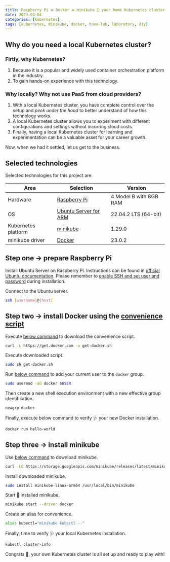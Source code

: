 ```yaml
---
title: Raspberry Pi ➕ Docker ➕ minikube 🟰 your home Kubernetes cluster ⚗️
date: 2023-04-04
categories: [Kubernetes]
tags: [kubernetes, minikube, docker, home-lab, laboratory, diy]
---
```


## Why do you need a local Kubernetes cluster?

### Firtly, why Kubernetes?

1. Because it is a popular and widely used container orchestration platform in the industry.
2. To gain hands-on experience with this technology.

### Why locally? Why not use PaaS from cloud providers?

1. With a local Kubernetes cluster, you have complete control over the setup and _peek under the hood_ to better understand of how this technology works.
2. A local Kubernetes cluster allows you to experiment with different configurations and settings without incurring cloud costs.
3. Finally, having a local Kubernetes cluster for learning and experimentation can be a valuable asset for your career growth.

Now, when we had it settled, let us get to the business.

## Selected technologies

Selected technologies for this project are:

| Area                | Selection                       | Version                |
|---------------------|---------------------------------|------------------------|
| Hardware            | [Raspberry Pi][RASP]            | 4 Model B with 8GB RAM |
| OS                  | [Ubuntu Server for ARM][UBUNTU] | 22.04.2 LTS (64-bit)   |
| Kubernetes platform | [minikube][MINIKUBE]            | 1.29.0                 |
| minikube driver     | [Docker][DOCKER]                | 23.0.2                 |

## Step one → prepare Raspberry Pi

Install Ubuntu Server on Raspberry Pi. Instructions can be found in [official Ubuntu documentation][UBU-ON-RASP]. Please remember to [enable SSH and set user and password][UBU-ON-RASP-ADV] during installation.

Connect to the Ubuntu server.

```bash
ssh [username]@[host]
```

## Step two → install Docker using the [convenience script][DOCKER-INST]

Execute [below command][ES-CURL-DOCK] to download the convenience script.

```bash
curl -L https://get.docker.com -o get-docker.sh
```

Execute downloaded script.

```bash
sudo sh get-docker.sh
```

Run [below command][ES-SU-UM-DOCK] to add your current user to the `docker` group.

```bash
sudo usermod -aG docker $USER
```

Then create a new shell execution environment with a new effective group identification.

```bash
newgrp docker
```

Finally, execute below command to verify 🩺 your new Docker installation.

```bash
docker run hello-world
```

## Step three → install minikube

Use [below command][ES-CURL-MINI] to download minikube.

```bash
curl -LO https://storage.googleapis.com/minikube/releases/latest/minikube-linux-arm64
```

Install downloaded minikube.

```bash
sudo install minikube-linux-arm64 /usr/local/bin/minikube
```

Start 🚀 installed minikube.

```bash
minikube start --driver docker
```

Create an alias for convenience.

```bash
alias kubectl="minikube kubectl --"
```

Finally, time to verify 🩺 your local Kubernetes installation.

```bash
kubectl cluster-info
```

Congrats 🎉, your own Kubernetes cluster is all set up and ready to play with!

[RASP]: https://www.raspberrypi.com/products/raspberry-pi-4-model-b/?variant=raspberry-pi-4-model-b-8gb
[UBUNTU]: https://ubuntu.com/download/server/arm
[MINIKUBE]: https://minikube.sigs.k8s.io/docs/start/
[DOCKER]: https://docs.docker.com/get-started/
[UBU-ON-RASP]: https://ubuntu.com/tutorials/how-to-install-ubuntu-on-your-raspberry-pi
[UBU-ON-RASP-ADV]: https://ubuntu.com/tutorials/how-to-install-ubuntu-on-your-raspberry-pi#3-using-advanced-options
[DOCKER-INST]: https://docs.docker.com/engine/install/ubuntu/#install-using-the-convenience-script
[HELM-INST]: https://helm.sh/docs/intro/install/
[ES-CURL-DOCK]: https://explainshell.com/explain?cmd=curl+-L+https%3A%2F%2Fget.docker.com+-o+get-docker.sh
[ES-SU-UM-DOCK]: https://explainshell.com/explain?cmd=sudo+usermod+-aG+docker+%24USER
[ES-CURL-MINI]: https://explainshell.com/explain?cmd=curl+-LO+https%3A%2F%2Fstorage.googleapis.com%2Fminikube%2Freleases%2Flatest%2Fminikube-linux-arm64
